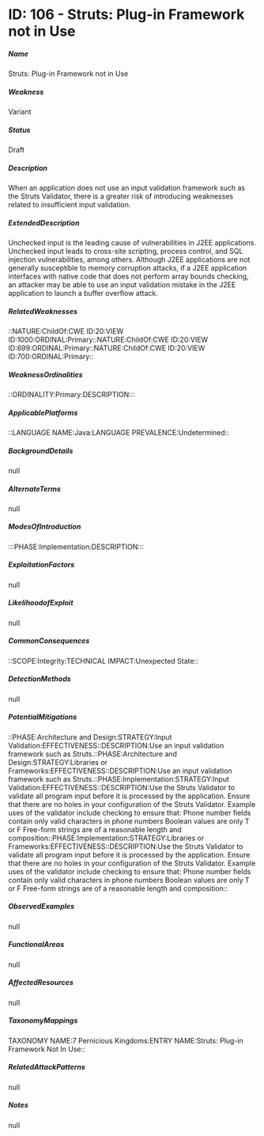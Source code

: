 # ID: 106 - Struts: Plug-in Framework not in Use
<h5>Name</h5>Struts: Plug-in Framework not in Use
<h5>Weakness</h5>Variant
<h5>Status</h5>Draft
<h5>Description</h5>When an application does not use an input validation framework such as the Struts Validator, there is a greater risk of introducing weaknesses related to insufficient input validation.
<h5>ExtendedDescription</h5>Unchecked input is the leading cause of vulnerabilities in J2EE applications. Unchecked input leads to cross-site scripting, process control, and SQL injection vulnerabilities, among others. Although J2EE applications are not generally susceptible to memory corruption attacks, if a J2EE application interfaces with native code that does not perform array bounds checking, an attacker may be able to use an input validation mistake in the J2EE application to launch a buffer overflow attack.
<h5>RelatedWeaknesses</h5>::NATURE:ChildOf:CWE ID:20:VIEW ID:1000:ORDINAL:Primary::NATURE:ChildOf:CWE ID:20:VIEW ID:699:ORDINAL:Primary::NATURE:ChildOf:CWE ID:20:VIEW ID:700:ORDINAL:Primary::
<h5>WeaknessOrdinalities</h5>::ORDINALITY:Primary:DESCRIPTION:::
<h5>ApplicablePlatforms</h5>::LANGUAGE NAME:Java:LANGUAGE PREVALENCE:Undetermined::
<h5>BackgroundDetails</h5>null
<h5>AlternateTerms</h5>null
<h5>ModesOfIntroduction</h5>:::PHASE:Implementation:DESCRIPTION:::
<h5>ExploitationFactors</h5>null
<h5>LikelihoodofExploit</h5>null
<h5>CommonConsequences</h5>::SCOPE:Integrity:TECHNICAL IMPACT:Unexpected State::
<h5>DetectionMethods</h5>null
<h5>PotentialMitigations</h5>::PHASE:Architecture and Design:STRATEGY:Input Validation:EFFECTIVENESS::DESCRIPTION:Use an input validation framework such as Struts.::PHASE:Architecture and Design:STRATEGY:Libraries or Frameworks:EFFECTIVENESS::DESCRIPTION:Use an input validation framework such as Struts.::PHASE:Implementation:STRATEGY:Input Validation:EFFECTIVENESS::DESCRIPTION:Use the Struts Validator to validate all program input before it is processed by the application. Ensure that there are no holes in your configuration of the Struts Validator. Example uses of the validator include checking to ensure that: Phone number fields contain only valid characters in phone numbers Boolean values are only T or F Free-form strings are of a reasonable length and composition::PHASE:Implementation:STRATEGY:Libraries or Frameworks:EFFECTIVENESS::DESCRIPTION:Use the Struts Validator to validate all program input before it is processed by the application. Ensure that there are no holes in your configuration of the Struts Validator. Example uses of the validator include checking to ensure that: Phone number fields contain only valid characters in phone numbers Boolean values are only T or F Free-form strings are of a reasonable length and composition::
<h5>ObservedExamples</h5>null
<h5>FunctionalAreas</h5>null
<h5>AffectedResources</h5>null
<h5>TaxonomyMappings</h5>TAXONOMY NAME:7 Pernicious Kingdoms:ENTRY NAME:Struts: Plug-in Framework Not In Use::
<h5>RelatedAttackPatterns</h5>null
<h5>Notes</h5>null

